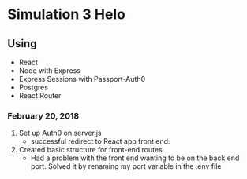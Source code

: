 # Simulation 3 Helo

## Using 
* React
* Node with Express
* Express Sessions with Passport-Auth0
* Postgres
* React Router

### February 20, 2018
1. Set up Auth0 on server.js
    - successful redirect to React app front end.
2. Created basic structure for front-end routes.
    - Had a problem with the front end wanting to be on the back end port. Solved it by renaming my port variable in the .env file

  